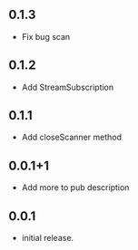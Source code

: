 ## 0.1.3

* Fix bug scan

## 0.1.2

* Add StreamSubscription

## 0.1.1

* Add closeScanner method

## 0.0.1+1

* Add more to pub description

## 0.0.1

* initial release.


